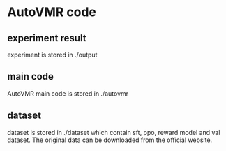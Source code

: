 # AutoVMR code

## experiment result
  experiment is stored in ./output

## main code
  AutoVMR main code is stored in ./autovmr

## dataset
  dataset is stored in ./dataset which contain sft, ppo, reward model and val dataset.
  The original data can be downloaded from the official website.

